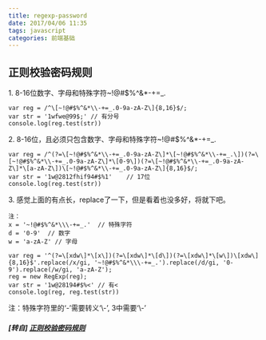 ```yaml
---
title: regexp-password
date: 2017/04/06 11:35
tags: javascript
categories: 前端基础
---
```


## 正则校验密码规则

1\. 8-16位数字、字母和特殊字符~!@#$%^&*-+=_.
```
var reg = /^\[~!@#$%^&*\\-+=_.0-9a-zA-Z\]{8,16}$/;  
var str = '1wfwe@99$;' // 有分号  
console.log(reg.test(str))
```

2\. 8-16位，且必须只包含数字、字母和特殊字符~!@#$%^&*-+=_.
```
var reg = /^(?=\[~!@#$%^&*\\-+=_.0-9a-zA-Z\]*\[~!@#$%^&*\\-+=_.\])(?=\[~!@#$%^&*\\-+=_.0-9a-zA-Z\]*\[0-9\])(?=\[~!@#$%^&*\\-+=_.0-9a-zA-Z\]*\[a-zA-Z\])\[~!@#$%^&*\\-+=_.0-9a-zA-Z\]{8,16}$/;
var str = '1w@2812fhif94#$%1'    // 17位
console.log(reg.test(str))
```

3\. 感觉上面的有点长，replace了一下，但是看着也没多好，将就下吧。
```
注：
x = '~!@#$%^&*\\\-+=_.'  // 特殊字符
d = '0-9'  // 数字
w = 'a-zA-Z' // 字母

var reg = '^(?=\[xdw\]*\[x\])(?=\[xdw\]*\[d\])(?=\[xdw\]*\[w\])\[xdw\]{8,16}$'.replace(/x/gi, '~!@#$%^&*\\\-+=_.').replace(/d/gi, '0-9').replace(/w/gi, 'a-zA-Z');
reg = new RegExp(reg);
var str = '1w@28194#$%<' // 有<
console.log(reg, reg.test(str))
```

注：特殊字符里的‘-’需要转义‘\\-’, 3中需要‘\\\-’

##### [转自] [正则校验密码规则](https://my.oschina.net/luweiweiwei/blog/873937)